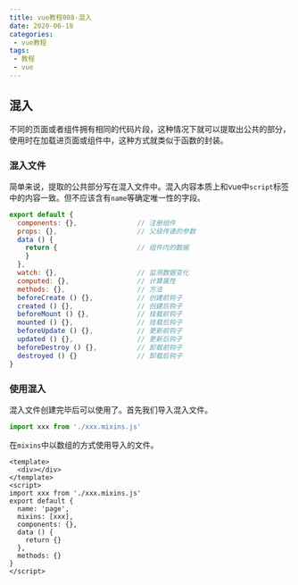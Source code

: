 ```yaml
---
title: vue教程008-混入
date: 2020-06-18
categories:
 - vue教程
tags:
 - 教程
 - vue
---
```


## 混入

不同的页面或者组件拥有相同的代码片段，这种情况下就可以提取出公共的部分，使用时在加载进页面或组件中，这种方式就类似于函数的封装。

### 混入文件

简单来说，提取的公共部分写在混入文件中。混入内容本质上和vue中`script`标签中的内容一致。但不应该含有`name`等确定唯一性的字段。

```javascript
export default {
  components: {},				// 注册组件
  props: {},					// 父级传递的参数
  data () {
    return {					// 组件内的数据
    }
  },
  watch: {},					// 监测数据变化
  computed: {},					// 计算属性
  methods: {},					// 方法
  beforeCreate () {},			// 创建前钩子
  created () {},				// 创建后钩子
  beforeMount () {},			// 挂载前钩子
  mounted () {},				// 挂载后钩子
  beforeUpdate () {},			// 更新前钩子
  updated () {},				// 更新后钩子
  beforeDestroy () {},			// 卸载前钩子
  destroyed () {}				// 卸载后钩子
}
```


### 使用混入

混入文件创建完毕后可以使用了。首先我们导入混入文件。
```javascript
import xxx from './xxx.mixins.js'
```

在`mixins`中以数组的方式使用导入的文件。

```vue
<template>
  <div></div>
</template>
<script>
import xxx from './xxx.mixins.js'
export default {
  name: 'page',
  mixins: [xxx],
  components: {},
  data () {
    return {}
  },
  methods: {}
}
</script>
```
